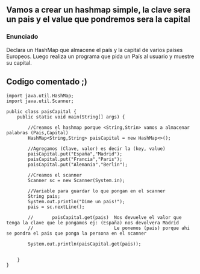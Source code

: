 ## Vamos a crear un hashmap simple, la clave sera un pais y el value que pondremos sera la capital

### Enunciado
Declara un HashMap que almacene el país y la capital de varios países Europeos. Luego realiza un programa que pida un País al usuario y muestre su capital.

## Codigo comentado ;)

```
import java.util.HashMap;
import java.util.Scanner;

public class paisCapital {
    public static void main(String[] args) {

        //Creamos el hashmap porque <String,Strin> vamos a almacenar palabras (Pais,Capital)
        HashMap<String,String> paisCapital = new HashMap<>();

        //Agregamos (Clave, valor) es decir la (key, value)
        paisCapital.put("España","Madrid");
        paisCapital.put("Francia","Paris");
        paisCapital.put("Alemania","Berlin");

        //Creamos el scanner
        Scanner sc = new Scanner(System.in);

        //Variable para guardar lo que pongan en el scanner
        String pais;
        System.out.println("Dime un pais!");
        pais = sc.nextLine();

        //       paisCapital.get(pais)  Nos devuelve el valor que tenga la clave que le pongamos ej: (España) nos devolvera Madrid
        //                              Le ponemos (pais) porque ahi se pondra el pais que ponga la persona en el scanner

        System.out.println(paisCapital.get(pais));

        
    }
}

```
